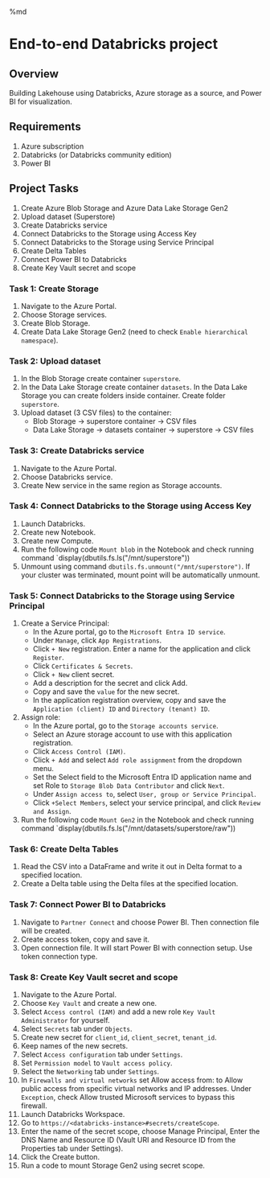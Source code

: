 %md
# End-to-end Databricks project

## Overview
Building Lakehouse using Databricks, Azure storage as a source, and Power BI for visualization. 

## Requirements
1. Azure subscription
1. Databricks (or Databricks community edition)
1. Power BI

## Project Tasks
1. Create Azure Blob Storage and Azure Data Lake Storage Gen2
1. Upload dataset (Superstore)
1. Create Databricks service
1. Connect Databricks to the Storage using Access Key
1. Connect Databricks to the Storage using Service Principal
1. Create Delta Tables
1. Connect Power BI to Databricks
1. Create Key Vault secret and scope

### Task 1: Create Storage
1. Navigate to the Azure Portal.
1. Choose Storage services.
1. Create Blob Storage.
1. Create Data Lake Storage Gen2 (need to check `Enable hierarchical namespace`).

### Task 2: Upload dataset
1. In the Blob Storage create container `superstore`.
1. In the Data Lake Storage create container `datasets`. In the Data Lake Storage you can create folders inside container. Create folder `superstore`.
1. Upload dataset (3 CSV files) to the container:
    - Blob Storage -> superstore container -> CSV files
    - Data Lake Storage -> datasets container -> superstore -> CSV files

### Task 3: Create Databricks service
1. Navigate to the Azure Portal.
1. Choose Databricks service.
1. Create New service in the same region as Storage accounts.

### Task 4: Connect Databricks to the Storage using Access Key
1. Launch Databricks.
1. Create new Notebook.
1. Create new Compute.
1. Run the following code `Mount blob` in the Notebook and check running command `display(dbutils.fs.ls("/mnt/superstore"))
1. Unmount using command `dbutils.fs.unmount("/mnt/superstore")`. If your cluster was terminated, mount point will be automatically unmount.

### Task 5: Connect Databricks to the Storage using Service Principal
1. Create a Service Principal:
    - In the Azure portal, go to the `Microsoft Entra ID service`.
    - Under `Manage`, click `App Registrations`.
    - Click `+ New` registration. Enter a name for the application and click `Register`.
    - Click `Certificates & Secrets`.
    - Click `+ New` client secret.
    - Add a description for the secret and click Add.
    - Copy and save the `value` for the new secret.
    - In the application registration overview, copy and save the `Application (client) ID` and `Directory (tenant) ID`.
1. Assign role:
    - In the Azure portal, go to the `Storage accounts service`.
    - Select an Azure storage account to use with this application registration.
    - Click `Access Control (IAM)`.
    - Click `+ Add` and select `Add role assignment` from the dropdown menu.
    - Set the Select field to the Microsoft Entra ID application name and set Role to `Storage Blob Data Contributor` and click `Next`.
    - Under `Assign access to`, select `User, group or Service Principal`.
    - Click `+Select Members`, select your service principal, and click `Review and Assign`.
1. Run the following code `Mount Gen2` in the Notebook and check running command `display(dbutils.fs.ls("/mnt/datasets/superstore/raw"))

### Task 6: Create Delta Tables
1. Read the CSV into a DataFrame and write it out in Delta format to a specified location.
1. Create a Delta table using the Delta files at the specified location.

### Task 7: Connect Power BI to Databricks
1. Navigate to `Partner Connect` and choose Power BI. Then connection file will be created.
1. Create access token, copy and save it.
1. Open connection file. It will start Power BI with connection setup. Use token connection type.

### Task 8: Create Key Vault secret and scope
1. Navigate to the Azure Portal.
1. Choose `Key Vault` and create a new one.
1. Select `Access control (IAM)` and add a new role `Key Vault Administrator` for yourself.
1. Select `Secrets` tab under `Objects`.
1. Create new secret for `client_id`, `client_secret`, `tenant_id`.
1. Keep names of the new secrets.
1. Select `Access configuration` tab under `Settings`.
1. Set `Permission model` to `Vault access policy`.
1. Select the `Networking` tab under `Settings`.
1. In `Firewalls and virtual networks` set Allow access from: to Allow public access from specific virtual networks and IP addresses. Under `Exception`, check Allow trusted Microsoft services to bypass this firewall.
1. Launch Databricks Workspace.
1. Go to `https://<databricks-instance>#secrets/createScope`.
1. Enter the name of the secret scope, choose Manage Principal, Enter the DNS Name and Resource ID (Vault URI and Resource ID from the Properties tab under Settings).
1. Click the Create button.
1. Run a code to mount Storage Gen2 using secret scope.
